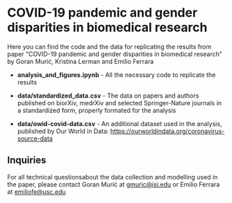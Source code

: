 # COVID-19 pandemic and gender disparities in biomedical research

Here you can find the code and the data for replicating the results from paper "COVID-19 pandemic and gender disparities in biomedical research" by Goran Murić, Kristina Lerman and Emilio Ferrara

- **analysis_and_figures.ipynb** - All the necessary code to replicate the results 

- **data/standardized_data.csv** - The data on papers and authors published on biorXiv, medrXiv and selected Springer-Nature journals in a standardized form, properly formated for the analysis

- **data/owid-covid-data.csv** - An additional dataset used in the analysis, published by Our World in Data: https://ourworldindata.org/coronavirus-source-data 


## Inquiries

For all technical questionsabout the data collection and modelling used in the paper, please contact Goran Murić at gmuric@isi.edu or Emilio Ferrara at emiliofe@usc.edu